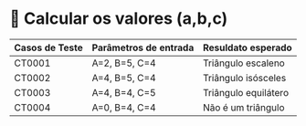 # :pencil: Calcular os valores (a,b,c)

| Casos de Teste | Parâmetros de entrada |   Resuldato esperado   |
| -------------- | --------------------- | ---------------------- |
|     CT0001     |     A=2, B=5, C=4     |   Triângulo escaleno   |
|     CT0002     |     A=4, B=5, C=4     |   Triângulo isósceles  |
|     CT0003     |     A=4, B=4, C=5     |  Triângulo equilátero  |
|     CT0004     |     A=0, B=4, C=4     |   Não é um triângulo   |
